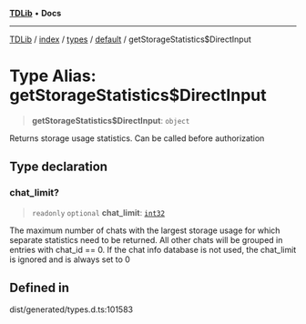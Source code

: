 [**TDLib**](../../../../../../README.md) • **Docs**

***

[TDLib](../../../../../../modules.md) / [index](../../../../../README.md) / [types](../../../README.md) / [default](../README.md) / getStorageStatistics$DirectInput

# Type Alias: getStorageStatistics$DirectInput

> **getStorageStatistics$DirectInput**: `object`

Returns storage usage statistics. Can be called before authorization

## Type declaration

### chat\_limit?

> `readonly` `optional` **chat\_limit**: [`int32`](int32.md)

The maximum number of chats with the largest storage usage for which separate statistics need to be returned. All other chats will be grouped in entries with chat_id == 0. If the chat info database is not used, the chat_limit is ignored and is always set to 0

## Defined in

dist/generated/types.d.ts:101583
